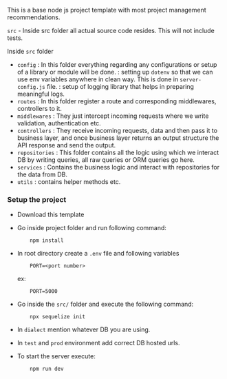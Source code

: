 This is a base node js project template with most project management recommendations.

`src` - Inside src folder all actual source code resides. This will not include tests.

Inside `src` folder

- `config` 
    : In this folder everything regarding any configurations or setup of a library or module will be done.
    : setting up `dotenv` so that we can use env variables anywhere in clean way. This is done in `server-config.js` file.
    : setup of logging library that helps in preparing meaningful logs.
- `routes` 
    : In this folder register a route and corresponding middlewares, controllers to it.
- `middlewares`
    : They just intercept incoming requests where we write validation, authentication etc.
- `controllers`
    : They receive incoming requests, data and then pass it to business layer, and once business layer returns an output structure the API response and send the output.
- `repositories`
    : This folder contains all the logic using which we interact DB by writing queries, all raw queries or ORM queries go here.
- `services`
    : Contains the business logic and interact with repositories for the data from DB.
- `utils`
    : contains helper methods etc.


### Setup the project

- Download this template 
- Go inside project folder and run following command:
    ```
        npm install
    ```
- In root directory create a `.env` file and following variables
    ```
        PORT=<port number>
    ```
    ex:
    ```
        PORT=5000
    ```
- Go inside the `src/` folder and execute the following command:
    ```
        npx sequelize init
    ```

- In `dialect` mention whatever DB you are using.
- In `test` and `prod` environment add correct DB hosted urls.
- To start the server execute:
    ```
        npm run dev
    ```
